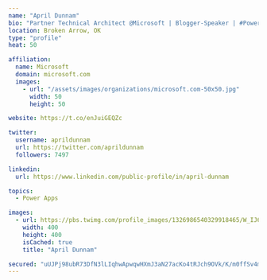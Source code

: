 ```yaml
---
name: "April Dunnam"
bio: "Partner Technical Architect @Microsoft | Blogger-Speaker | #PowerApps, #PowerAutomate, #Office365, #SharePoint | #WIT | #Karaoke Queen"
location: Broken Arrow, OK
type: "profile"
heat: 50

affiliation:
  name: Microsoft
  domain: microsoft.com
  images:
    - url: "/assets/images/organizations/microsoft.com-50x50.jpg"
      width: 50
      height: 50

website: https://t.co/enJuiGEQZc

twitter:
  username: aprildunnam
  url: https://twitter.com/aprildunnam
  followers: 7497

linkedin:
  url: https://www.linkedin.com/public-profile/in/april-dunnam

topics:
  - Power Apps

images:
  - url: https://pbs.twimg.com/profile_images/1326986540329918465/W_IJ6Ih2_400x400.jpg
    width: 400
    height: 400
    isCached: true
    title: "April Dunnam"

secured: "uUJPj98ubR73DfN3lLIqhwApwqwHXmJ3aN27acKo4tRJch9OVk/K/m0ffSv4m4UgNN1YVksq7+gQKxivamCcV+uJT5STbpT5p6iZrysMuO4zcUVIGcHstHT3KjB2Uf2X+JwPWYTG/6h0F9sVoretWsMXoknYDip2L4PCM/RrnnB/rMClVGuzv/M4wbHyhdzPq7l1vNWEsJJI6aGjwRnT0Npp8yBiuSgB9LmDVqcS+QLXnr/4OYTpkEKyE530J9POtwcfvWvn5nuxntglWRSZWNqVYybI0qkzi2+awIMPaGCJVNM8sVF7sg6AlSs9ph9+2CEJguFl9ukgdAOL0VLbmo9CzWBfLR2bSlwxQt5PqG2ASXbFH35E+KmtKJeT+7hOCDtlAO2y8V/aMYomqFKzJBLUeFYYY3mKndaSGNHThZ0=;Yi9THHZUvTpmb5n5wRsTnw=="
---
```


